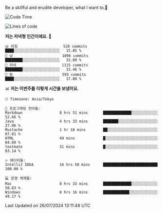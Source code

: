 Be a skillful and erudite developer, what I want to.👶

<!--START_SECTION:waka-->
![Code Time](http://img.shields.io/badge/Code%20Time-1%2C087%20hrs%2025%20mins-blue)

![Lines of code](https://img.shields.io/badge/%EC%A0%80%EB%8A%94%20%EC%97%AC%ED%83%9C%EA%B9%8C%EC%A7%80%20-2.7%20million%20%EC%A4%84%EC%9D%98%20%EC%BD%94%EB%93%9C%EB%A5%BC%20%EC%9E%91%EC%84%B1%ED%96%88%EC%96%B4%EC%9A%94.-blue)

**저는 저녁형 인간이에요. 🦉** 

```text
🌞 아침                     528 commits         ████░░░░░░░░░░░░░░░░░░░░░   15.85 % 
🌆 낮　                     1096 commits        ████████░░░░░░░░░░░░░░░░░   32.89 % 
🌃 저녁                     1115 commits        ████████░░░░░░░░░░░░░░░░░   33.46 % 
🌙 밤　                     593 commits         ████░░░░░░░░░░░░░░░░░░░░░   17.80 % 
```


📊 **저는 이번주를 이렇게 시간을 보냈어요.** 

```text
🕑︎ Timezone: Asia/Tokyo

💬 프로그래밍 언어들: 
Markdown                 8 hrs 51 mins       █████████████░░░░░░░░░░░░   52.66 % 
Java                     4 hrs 33 mins       ███████░░░░░░░░░░░░░░░░░░   27.06 % 
Mustache                 1 hr 18 mins        ██░░░░░░░░░░░░░░░░░░░░░░░   07.81 % 
HTML                     49 mins             █░░░░░░░░░░░░░░░░░░░░░░░░   04.89 % 
textmate                 31 mins             █░░░░░░░░░░░░░░░░░░░░░░░░   03.14 % 

🔥 에디터들: 
IntelliJ IDEA            16 hrs 50 mins      █████████████████████████   100.00 % 

💻 운영 체제들: 
Mac                      8 hrs 33 mins       █████████████░░░░░░░░░░░░   50.83 % 
Windows                  8 hrs 16 mins       ████████████░░░░░░░░░░░░░   49.17 % 
```


 Last Updated on 26/07/2024 13:11:48 UTC
<!--END_SECTION:waka-->
